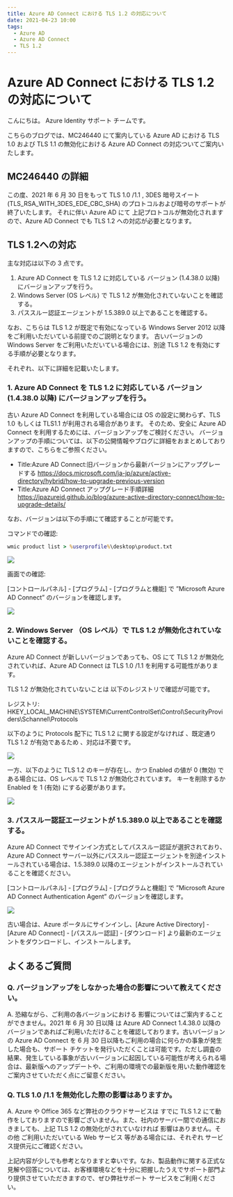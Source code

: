 ```yaml
---
title: Azure AD Connect における TLS 1.2 の対応について
date: 2021-04-23 10:00
tags:
  - Azure AD
  - Azure AD Connect
  - TLS 1.2
---
```


# Azure AD Connect における TLS 1.2 の対応について

こんにちは。 Azure Identity サポート チームです。

こちらのブログでは、MC246440 にて案内している Azure AD における TLS 1.0 および TLS 1.1 の無効化における Azure AD Connect の対応ついてご案内いたします。

## MC246440 の詳細

この度、2021 年 6 月 30 日をもって TLS 1.0 /1.1 , 3DES 暗号スイート (TLS_RSA_WITH_3DES_EDE_CBC_SHA)  のプロトコルおよび暗号のサポートが終了いたします。
それに伴い Azure AD にて 上記プロトコルが無効化されますので、Azure AD Connect でも TLS 1.2 への対応が必要となります。

## TLS 1.2への対応

主な対応は以下の 3 点です。

1. Azure AD Connect を TLS 1.2 に対応している バージョン (1.4.38.0 以降) にバージョンアップを行う。
2. Windows Server (OS レベル) で TLS 1.2 が無効化されていないことを確認する。
3. パススルー認証エージェントが 1.5.389.0 以上であることを確認する。

なお、こちらは TLS 1.2 が既定で有効になっている Windows Server 2012 以降をご利用いただいている前提でのご説明となります。
古いバージョンの Windows Server をご利用いただいている場合には、別途 TLS 1.2 を有効にする手順が必要となります。

それぞれ、以下に詳細を記載いたします。

### 1. Azure AD Connect を TLS 1.2 に対応している バージョン (1.4.38.0 以降) にバージョンアップを行う。

古い Azure AD Connect を利用している場合には OS の設定に関わらず、TLS 1.0 もしくは TLS1.1 が利用される場合があります。
そのため、安全に Azure AD Connect を利用するためには、バージョンアップをご検討ください。
バージョンアップの手順については、以下の公開情報やブログに詳細をおまとめしておりますので、こちらをご参照ください。

- Title:Azure AD Connect:旧バージョンから最新バージョンにアップグレードする
https://docs.microsoft.com/ja-jp/azure/active-directory/hybrid/how-to-upgrade-previous-version
- Title:Azure AD Connect アップグレード手順詳細
https://jpazureid.github.io/blog/azure-active-directory-connect/how-to-upgrade-details/

なお、バージョンは以下の手順にて確認することが可能です。

コマンドでの確認:

```cmd
wmic product list > %userprofile%\desktop\product.txt
```

![](./azure-ad-connect-tls/image01.png)

画面での確認:

[コントロールパネル] - [プログラム] - [プログラムと機能] で ”Microsoft Azure AD Connect” のバージョンを確認します。

![](./azure-ad-connect-tls/image02.png)

### 2. Windows Server （OS レベル）で TLS 1.2 が無効化されていないことを確認する。

Azure AD Connect が新しいバージョンであっても、OS にて TLS 1.2 が無効化されていれば、Azure AD Connect は TLS 1.0 /1.1 を利用する可能性があります。

TLS 1.2 が無効化されていないことは 以下のレジストリで確認が可能です。

レジストリ: HKEY_LOCAL_MACHINE\SYSTEM\CurrentControlSet\Control\SecurityProviders\Schannel\Protocols

以下のように Protocols 配下に TLS 1.2 に関する設定がなければ 、既定通り TLS 1.2 が有効であるため 、対応は不要です。

![](./azure-ad-connect-tls/image03.png)

一方、以下のように TLS 1.2 のキーが存在し、かつ Enabled の値が 0 (無効) である場合には、OS レベルで TLS 1.2 が無効化されています。
キーを削除するか Enabled を 1 (有効) にする必要があります。

![](./azure-ad-connect-tls/image04.png)

### 3. パススルー認証エージェントが 1.5.389.0 以上であることを確認する。

Azure AD Connect でサインイン方式としてパススルー認証が選択されており、Azure AD Connect サーバー以外にパススルー認証エージェントを別途インストールされている場合は、1.5.389.0 以降のエージェントがインストールされていることを確認ください。

[コントロールパネル] - [プログラム] - [プログラムと機能] で ”Microsoft Azure AD Connect Authentication Agent” のバージョンを確認します。

![](./azure-ad-connect-tls/image05.png)

古い場合は、Azure ポータルにサインインし、[Azure Active Directory] - [Azure AD Connect] - [パススルー認証] - [ダウンロード] より最新のエージェントをダウンロードし、インストールします。

## よくあるご質問

### Q. バージョンアップをしなかった場合の影響について教えてください。

A. 恐縮ながら、ご利用の各バージョンにおける 影響についてはご案内することができません。2021 年 6 月 30 日以降 は Azure AD Connect  1.4.38.0 以降のバージョンであればご利用いただけることを確認しております。古いバージョンの Azure AD Connect を 6 月 30 日以降もご利用の場合に何らかの事象が発生した場合も、サポート チケットを発行いただくことは可能です。ただし調査の結果、発生している事象が古いバージョンに起因している可能性が考えられる場合は、最新版へのアップデートや、ご利用の環境での最新版を用いた動作確認をご案内させていただく点にご留意ください。

### Q. TLS 1.0 /1.1 を無効化した際の影響はありますか。

A. Azure  や Office 365 など弊社のクラウドサービスは すでに TLS 1.2 にて動作をしておりますので影響ございません。また、社内のサーバー間での通信におきましても、上記 TLS 1.2 の無効化がされていなければ 影響はありません。その他 ご利用いただいている Web サービス 等がある場合には、それぞれ サービス提供元にご確認ください。

上記内容が少しでも参考となりますと幸いです。なお、製品動作に関する正式な見解や回答については、お客様環境などを十分に把握したうえでサポート部門より提供させていただきますので、ぜひ弊社サポート サービスをご利用ください。
